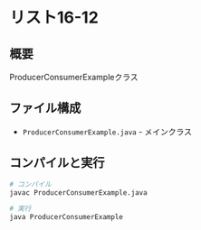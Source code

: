 # リスト16-12

## 概要
ProducerConsumerExampleクラス

## ファイル構成
- `ProducerConsumerExample.java` - メインクラス

## コンパイルと実行
```bash
# コンパイル
javac ProducerConsumerExample.java

# 実行
java ProducerConsumerExample
```
